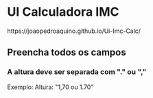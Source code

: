 <h1>UI Calculadora IMC</h1>
https://joaopedroaquino.github.io/Ui-Imc-Calc/
<h2>Preencha todos os campos</h2>
<h3>A altura deve ser separada com "." ou ","</h3>
<p>Exemplo: Altura: "1,70 ou 1.70"</p>
